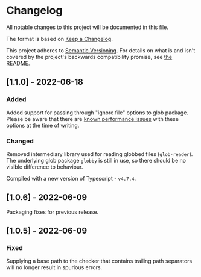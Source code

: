 # Changelog

All notable changes to this project will be documented in this file.

The format is based on [Keep a Changelog](https://keepachangelog.com/en/1.0.0/).

This project adheres to [Semantic Versioning](https://semver.org/spec/v2.0.0.html). For details on
what is and isn't covered by the project's backwards compatibility promise, see [the README](./README.md#backwards-compatibility).

## [1.1.0] - 2022-06-18

### Added

Added support for passing through "ignore file" options to glob package. Please be aware that there
are [known performance issues](https://github.com/sindresorhus/globby/issues/50) with these options
at the time of writing.

### Changed

Removed intermediary library used for reading globbed files (`glob-reader`). The underlying glob
package `globby` is still in use, so there should be no visible difference to behaviour.

Compiled with a new version of Typescript - `v4.7.4`.

## [1.0.6] - 2022-06-09

Packaging fixes for previous release.

## [1.0.5] - 2022-06-09

### Fixed

Supplying a base path to the checker that contains trailing path separators will no longer result
in spurious errors.
